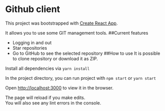 # Github client
This project was bootstrapped with [Create React App](https://github.com/facebook/create-react-app).

It allows you to use some GIT management tools.
##Current features
* Logging in and out
* Star repositories
* Go to GitHub to see the selected repository
##How to use
It is possible to clone repository or download it as ZIP.

Install all dependencies via `yarn install`


In the project directory, you can run project with `npm start` or `yarn start`

Open [http://localhost:3000](http://localhost:3000) to view it in the browser.

The page will reload if you make edits.<br />
You will also see any lint errors in the console.
